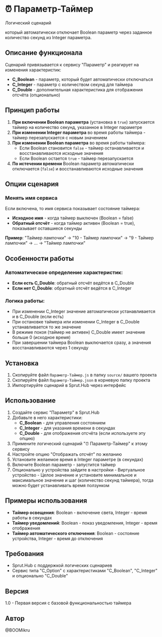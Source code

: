 # ⏰ Параметр-Таймер
Логический сценарий

который автоматически отключает Boolean параметр через заданное количество секунд из Integer параметра.

## Описание функционала

Сценарий привязывается к сервису "Параметр" и реагирует на изменения характеристик:
- **C_Boolean** - параметр, который будет автоматически отключаться
- **C_Integer** - параметр с количеством секунд для таймера
- **C_Double** - дополнительная характеристика для отображения отсчёта (опционально)

## Принцип работы

1. **При включении Boolean параметра** (установка в `true`) запускается таймер на количество секунд, указанное в Integer параметре
2. **При изменении Integer параметра** во время работы таймера - таймер перезапускается с новым значением
3. **При изменении Boolean параметра** во время работы таймера:
   - Если Boolean становится `false` - таймер останавливается и восстанавливаются исходные значения
   - Если Boolean остается `true` - таймер перезапускается
4. **По истечении времени** Boolean параметр автоматически отключается (`false`) и восстанавливаются исходные значения

## Опции сценария

### Менять имя сервиса
Если включена, то имя сервиса показывает состояние таймера:
- **Исходное имя** - когда таймер выключен (Boolean = false)
- **Обратный отсчёт** - когда таймер активен (Boolean = true), показывает оставшиеся секунды

**Пример**: "Таймер лампочки" → "10 - Таймер лампочки" → "9 - Таймер лампочки" → ... → "Таймер лампочки"

## Особенности работы

### Автоматическое определение характеристик:
- **Если есть C_Double**: обратный отсчёт ведётся в C_Double
- **Если нет C_Double**: обратный отсчёт ведётся в C_Integer

### Логика работы:
- При изменении C_Integer значение автоматически устанавливается и в C_Double (если есть)
- При остановке таймера или изменении C_Integer в C_Double устанавливается то же значение
- В режиме покоя (таймер не активен) C_Double имеет значение больше 0 (исходное время)
- При завершении таймера Boolean выключается сразу, а значения восстанавливаются через 1 секунду

## Установка

1. Скопируйте файл `Параметр-Таймер.js` в папку `source/` вашего проекта
2. Скопируйте файл `Параметр-Таймер.json` в корневую папку проекта
3. Импортируйте сценарий в Sprut.Hub через интерфейс

## Использование

1. Создайте сервис "Параметр" в Sprut.Hub
2. Добавьте в него характеристики:
   - **C_Boolean** - для управления состоянием
   - **C_Integer** - для указания времени в секундах
   - **C_Double** - для отображения отсчёта (если используете эту опцию)
3. Примените логический сценарий "⏰ Параметр-Таймер" к этому сервису
4. Настройте опцию "Отображать отсчёт" по желанию
5. Установите желаемое время в Integer параметре (в секундах)
6. Включите Boolean параметр - запустится таймер
7. Опционально у устройства зайдите в настройки - Виртуальное устройство - Целое значение и установите минимальное и 
максимальное значение и шаг (количество секунд таймера), тогда можно будет устанавливать время ползунком

## Примеры использования

- **Таймер освещения**: Boolean - включение света, Integer - время работы в секундах
- **Таймер уведомлений**: Boolean - показ уведомления, Integer - время отображения
- **Таймер автоматического отключения**: Boolean - состояние устройства, Integer - время до отключения

## Требования

- Sprut.Hub с поддержкой логических сценариев
- Сервис типа "C_Option" с характеристиками "C_Boolean", "C_Integer" и опционально "C_Double"

## Версия

1.0 - Первая версия с базовой функциональностью таймера

## Автор

@BOOMikru
